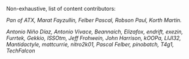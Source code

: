Non-exhaustive, list of content contributors:

*Pan of ATX, Marat Fayzullin, Felber Pascal, Robson Paul, Korth Martin.*

*Antonio Niño Díaz, Antonio Vivace, Beannaich, Elizafox, endrift, exezin, Furrtek, Gekkio, ISSOtm, Jeff Frohwein, John Harrison, kOOPa, LIJI32, Mantidactyle, mattcurrie, nitro2k01, Pascal Felber, pinobatch, T4g1, TechFalcon*